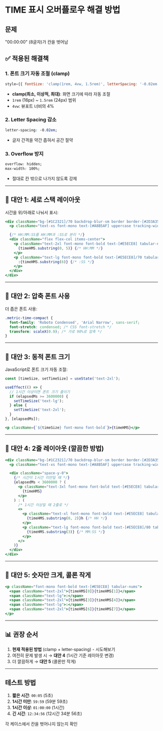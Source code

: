 # TIME 표시 오버플로우 해결 방법

## 문제
"00:00:00" (8글자)가 칸을 벗어남

## ✅ 적용된 해결책

### 1. 폰트 크기 자동 조절 (clamp)
```jsx
style={{ fontSize: 'clamp(1rem, 4vw, 1.5rem)', letterSpacing: '-0.02em' }}
```
- **clamp(최소, 이상적, 최대)**: 화면 크기에 따라 자동 조절
- `1rem` (16px) ~ `1.5rem` (24px) 범위
- `4vw`: 뷰포트 너비의 4%

### 2. Letter Spacing 감소
```css
letter-spacing: -0.02em;
```
- 글자 간격을 약간 좁혀서 공간 절약

### 3. Overflow 방지
```css
overflow: hidden;
max-width: 100%;
```
- 절대로 칸 밖으로 나가지 않도록 강제

---

## 🎨 대안 1: 세로 스택 레이아웃

시간을 위/아래로 나눠서 표시:

```jsx
<div className="bg-[#1C2321]/70 backdrop-blur-sm border border-[#2D3A35]/40 rounded-sm p-4">
  <p className="text-xs font-mono text-[#A8B5AF] uppercase tracking-wider mb-1">TIME</p>

  {/* HH:MM:SS를 HH:MM과 :SS로 분리 */}
  <div className="flex flex-col items-center">
    <p className="text-2xl font-mono font-bold text-[#E5ECE8] tabular-nums leading-tight">
      {timeHMS.substring(0, 5)} {/* HH:MM */}
    </p>
    <p className="text-lg font-mono font-bold text-[#E5ECE8]/70 tabular-nums leading-none">
      :{timeHMS.substring(6)} {/* :SS */}
    </p>
  </div>
</div>
```

---

## 🎨 대안 2: 압축 폰트 사용

더 좁은 폰트 사용:

```css
.metric-time-compact {
  font-family: 'Roboto Condensed', 'Arial Narrow', sans-serif;
  font-stretch: condensed; /* CSS font-stretch */
  transform: scaleX(0.9); /* 가로 90%로 압축 */
}
```

---

## 🎨 대안 3: 동적 폰트 크기

JavaScript로 폰트 크기 자동 조절:

```jsx
const [timeSize, setTimeSize] = useState('text-2xl');

useEffect(() => {
  // 1시간 이상이면 폰트 크기 줄이기
  if (elapsedMs >= 3600000) {
    setTimeSize('text-lg');
  } else {
    setTimeSize('text-2xl');
  }
}, [elapsedMs]);

<p className={`${timeSize} font-mono font-bold`}>{timeHMS}</p>
```

---

## 🎨 대안 4: 2줄 레이아웃 (깔끔한 방법)

```jsx
<div className="bg-[#1C2321]/70 backdrop-blur-sm border border-[#2D3A35]/40 rounded-sm p-3">
  <p className="text-xs font-mono text-[#A8B5AF] uppercase tracking-wider mb-1">TIME</p>

  <div className="space-y-0">
    {/* 시간이 1시간 미만일 때 */}
    {elapsedMs < 3600000 ? (
      <p className="text-3xl font-mono font-bold text-[#E5ECE8] tabular-nums">
        {timeHMS}
      </p>
    ) : (
      /* 1시간 이상일 때 2줄로 */
      <>
        <p className="text-xl font-mono font-bold text-[#E5ECE8] tabular-nums leading-tight">
          {timeHMS.substring(0, 2)}h {/* HH */}
        </p>
        <p className="text-lg font-mono font-bold text-[#E5ECE8]/80 tabular-nums leading-tight">
          {timeHMS.substring(3)} {/* MM:SS */}
        </p>
      </>
    )}
  </div>
</div>
```

---

## 🎨 대안 5: 숫자만 크게, 콜론 작게

```jsx
<p className="font-mono font-bold text-[#E5ECE8] tabular-nums">
  <span className="text-2xl">{timeHMS[0]}{timeHMS[1]}</span>
  <span className="text-lg">:</span>
  <span className="text-2xl">{timeHMS[3]}{timeHMS[4]}</span>
  <span className="text-lg">:</span>
  <span className="text-2xl">{timeHMS[6]}{timeHMS[7]}</span>
</p>
```

---

## 📊 권장 순서

1. **현재 적용된 방법** (clamp + letter-spacing) - 시도해보기
2. 여전히 문제 발생 시 → **대안 4** (1시간 기준 레이아웃 변경)
3. 더 깔끔하게 → **대안 5** (콜론만 작게)

---

## 테스트 방법

1. **짧은 시간**: `00:05` (5초)
2. **1시간 미만**: `59:59` (59분 59초)
3. **1시간 이상**: `01:00:00` (1시간)
4. **긴 시간**: `12:34:56` (12시간 34분 56초)

각 케이스에서 칸을 벗어나지 않는지 확인
